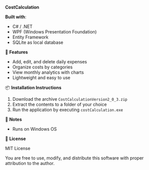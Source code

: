 **CostCalculation**

**Built with**:

- C# / .NET  
- WPF (Windows Presentation Foundation)  
- Entity Framework  
- SQLite as local database  

🚀 **Features**

- Add, edit, and delete daily expenses  
- Organize costs by categories  
- View monthly analytics with charts  
- Lightweight and easy to use  


📦 **Installation Instructions**

1. Download the archive `CostCalculationVersion2_0_3.zip`  
2. Extract the contents to a folder of your choice  
3. Run the application by executing `costCalculation.exe`  


📝 **Notes**

- Runs on Windows OS  


📄 **License**

MIT License

You are free to use, modify, and distribute this software with proper attribution to the author.